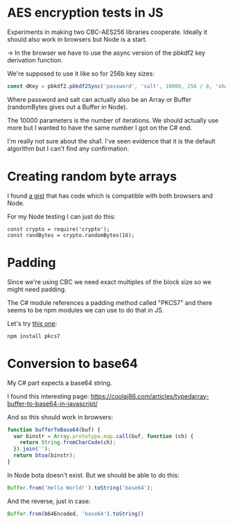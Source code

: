 # AES encryption tests in JS

Experiments in making two CBC-AES256 libraries cooperate. Ideally it should also work in browsers but Node is a start.

-> In the browser we have to use the async version of the pbkdf2 key derivation function.

We're supposed to use it like so for 256b key sizes:
```js
const dKey = pbkdf2.pbkdf2Sync('password', 'salt', 10000, 256 / 8, 'sha1');
```
Where password and salt can actually also be an Array or Buffer (randomBytes gives out a Buffer in Node).

The 10000 parameters is the number of iterations. We should actually use more but I wanted to have the same number I got on the C# end.

I'm really not sure about the sha1. I've seen evidence that it is the default algorithm but I can't find any confirmation.

# Creating random byte arrays
I found [a gist](https://gist.github.com/alexdiliberto/39a4ad0453310d0a69ce) that has code which is compatible with both browsers and Node.

For my Node testing I can just do this:
```
const crypto = require('crypto');
const randBytes = crypto.randomBytes(16);
```

# Padding
Since we're using CBC we need exact multiples of the block size so we might need padding.

The C# module references a padding method called "PKCS7" and there seems to be npm modules we can use to do that in JS.

Let's try [this one](https://www.npmjs.com/package/pkcs7):
```
npm install pkcs7
```

# Conversion to base64
My C# part expects a base64 string.

I found this interesting page: https://coolaj86.com/articles/typedarray-buffer-to-base64-in-javascript/

And so this should work in browsers:
```js
function bufferToBase64(buf) {
  var binstr = Array.prototype.map.call(buf, function (ch) {
    return String.fromCharCode(ch);
  }).join('');
  return btoa(binstr);
}
```

In Node bota doesn't exist. But we should be able to do this:
```js
Buffer.from('Hello World!').toString('base64');
```

And the reverse, just in case:
```js
Buffer.from(b64Encoded, 'base64').toString()
```